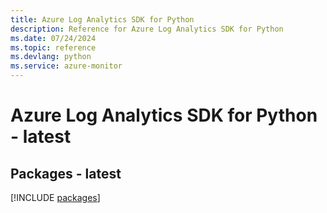 ```yaml
---
title: Azure Log Analytics SDK for Python
description: Reference for Azure Log Analytics SDK for Python
ms.date: 07/24/2024
ms.topic: reference
ms.devlang: python
ms.service: azure-monitor
---
```

# Azure Log Analytics SDK for Python - latest
## Packages - latest
[!INCLUDE [packages](log-analytics-index.md)]
